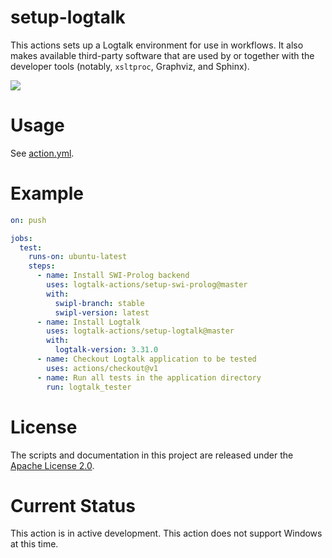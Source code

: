 # setup-logtalk

This actions sets up a Logtalk environment for use in workflows. It also makes available third-party software that are used by or together with the developer tools (notably, `xsltproc`, Graphviz, and Sphinx).

![](https://github.com/logtalk-actions/setup-logtalk/workflows/Test/badge.svg)

# Usage

See [action.yml](action.yml).

# Example

```yml
on: push

jobs:
  test:
    runs-on: ubuntu-latest
    steps:
      - name: Install SWI-Prolog backend
        uses: logtalk-actions/setup-swi-prolog@master
        with:
          swipl-branch: stable
          swipl-version: latest
      - name: Install Logtalk
        uses: logtalk-actions/setup-logtalk@master
        with:
          logtalk-version: 3.31.0
      - name: Checkout Logtalk application to be tested
        uses: actions/checkout@v1
      - name: Run all tests in the application directory
        run: logtalk_tester
```

# License

The scripts and documentation in this project are released under the [Apache License 2.0](LICENSE).

# Current Status

This action is in active development. This action does not support Windows at this time.
